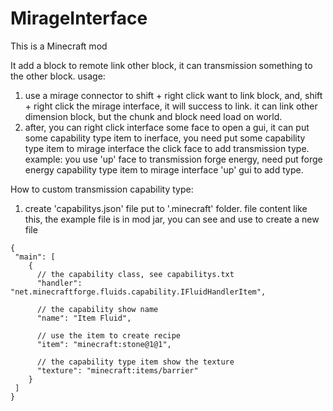 # MirageInterface

This is a Minecraft mod

It add a block to remote link other block, it can transmission something to the other block.
usage:
  1. use a mirage connector to shift + right click want to link block, and, shift + right click the mirage interface, it will success to link. it can link other dimension block, but the chunk and block need load on world.
  2. after, you can right click interface some face to open a gui, it can put some capability type item to inerface, you need put some capability type item to mirage interface the click face to add transmission type. example: you use 'up' face to transmission forge energy, need put forge energy capability type item to mirage interface 'up' gui to add type.

How to custom transmission capability type:
  1. create 'capabilitys.json' file put to '.minecraft' folder. file content like this, the example file is in mod jar, you can see and use to create a new file
    
    {
     "main": [
        {
          // the capability class, see capabilitys.txt
          "handler": "net.minecraftforge.fluids.capability.IFluidHandlerItem",
          
          // the capability show name
          "name": "Item Fluid",
          
          // use the item to create recipe
          "item": "minecraft:stone@1@1",
          
          // the capability type item show the texture
          "texture": "minecraft:items/barrier"
        }
     ]
    }

